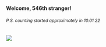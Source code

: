 #### Welcome, 546th stranger!

###### <sup>P.S. counting started approximately in 10.01.22</sup>

<img src="https://kraftwerk28.pp.ua/vcnt.png"></img>
